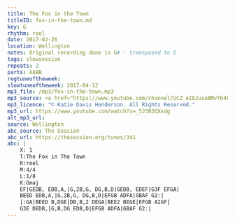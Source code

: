 ```yaml
---
title: The Fox in the Town
titleID: fox-in-the-town.md
key: G
rhythm: reel
date: 2017-02-26
location: Wellington
notes: Original recording done in G# - transposed to G
tags: slowsession 
repeats: 2 
parts: AABB 
regtuneoftheweek:
slowtuneoftheweek: 2017-04-12
mp3_file: /mp3/fox-in-the-town.mp3
mp3_source: <a href="https://www.youtube.com/channel/UCZ_eIEJuiuBMvYb4kOtx3hA">Katie Davis Henderson</a>
mp3_licence: "© Katie Davis Henderson. All Rights Reserved."
mp3_url: https://www.youtube.com/watch?v=_5J5N3QXsdg
alt_mp3_url: 
source: Wellington
abc_source: The Session
abc_url: https://thesession.org/tunes/341
abc: |
    X: 1
    T:The Fox in The Town
    R:reel
    M:4/4
    L:1/8
    K:Gmaj
    EF|GEDB, EDB,A,|G,2B,G, DG,B,D|GEDB, EDEF|G3F EFGA|
    BEED EDB,A,|G,2B,G, DG,B,D|EFGB ADFA|GBAF G2:|
    |:GA|BEED B,DGE|DB,B,2 DEGA|BEE2 BEGE|EFGB A2GF|
    G3E DEDB,|G,B,DG EDB,D|EFGB ADFA|GBAF G2:|
---
```

